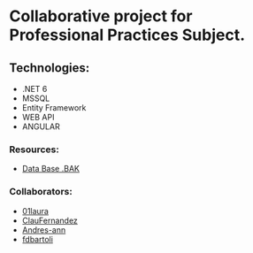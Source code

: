 <h1>Collaborative project for Professional Practices Subject.</h1>

<h2>Technologies:</h2>

<ul>
<li>.NET 6
<li>MSSQL
<li>Entity Framework
<li>WEB API
<li>ANGULAR
</ul>

<h3>Resources:</h3>
<ul>
<li><a href="https://www.mediafire.com/file/qhx0hccgpgc4w4z/Pp2Project.bak/file">Data Base .BAK</a>
</ul>

<h3>Collaborators:</h3>
<ul>
<li><a href="https://github.com/01laura">01laura</a><br>
<li><a href="https://github.com/ClauFernandez">ClauFernandez</a><br>
<li><a href="https://github.https://github.com/Andres-ann/01laura">Andres-ann</a><br>
<li><a href="https://github.com/fdbartoli">fdbartoli</a><br>
</ul>

